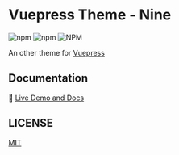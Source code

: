 # Vuepress Theme - Nine

![npm](https://img.shields.io/npm/v/vuepress-theme-nine)
![npm](https://img.shields.io/npm/dt/vuepress-theme-nine?label=npm)
![NPM](https://img.shields.io/npm/l/vuepress-theme-nine)

An other theme for [Vuepress](https://vuepress.vuejs.org)

## Documentation

:book: [Live Demo and Docs](https://hub.alili.fun)

## LICENSE

[MIT](https://github.com/meteorlxy/vuepress-theme-nine/blob/master/LICENSE)
